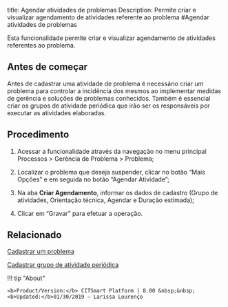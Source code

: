 title: Agendar atividades de problemas
Description: Permite criar e visualizar agendamento de atividades referente ao problema
#Agendar atividades de problemas

Esta funcionalidade permite criar e visualizar agendamento de atividades referentes ao problema.

Antes de começar
----------------

Antes de cadastrar uma atividade de problema é necessário criar um problema para
controlar a incidência dos mesmos ao implementar medidas de gerência e soluções
de problemas conhecidos. Também é essencial criar os grupos de atividade
periódica que irão ser os responsáveis por executar as atividades elaboradas.

Procedimento
------------

1.  Acessar a funcionalidade através da navegação no menu principal Processos \>
    Gerência de Problema \> Problema;

2.  Localizar o problema que deseja suspender, clicar no botão “Mais Opções” e
    em seguida no botão “Agendar Atividade”;

3.  Na aba **Criar Agendamento**, informar os dados de cadastro (Grupo de
    atividades, Orientação técnica, Agendar e Duração estimada);

4.  Clicar em “Gravar” para efetuar a operação.

Relacionado
------------

[Cadastrar um problema](/pt-br/citsmart-esp-8/processes/problem/use/register-problem.html)	

[Cadastrar grupo de atividade periódica](/pt-br/citsmart-esp-8/additional-features/automation-of-operation/configuration/periodic-activity-group.html)

!!! tip "About"

    <b>Product/Version:</b> CITSmart Platform | 8.00 &nbsp;&nbsp;
    <b>Updated:</b>01/30/2019 – Larissa Lourenço

